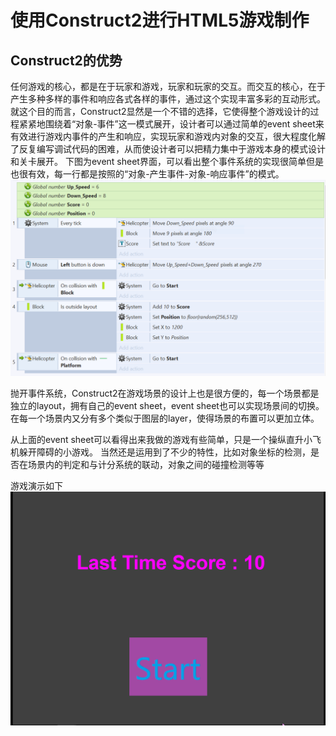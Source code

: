 # 使用Construct2进行HTML5游戏制作

## Construct2的优势

任何游戏的核心，都是在于玩家和游戏，玩家和玩家的交互。而交互的核心，在于产生多种多样的事件和响应各式各样的事件，通过这个实现丰富多彩的互动形式。
就这个目的而言，Construct2显然是一个不错的选择，它使得整个游戏设计的过程紧紧地围绕着“对象-事件”这一模式展开，设计者可以通过简单的event sheet来有效进行游戏内事件的产生和响应，实现玩家和游戏内对象的交互，很大程度化解了反复编写调试代码的困难，从而使设计者可以把精力集中于游戏本身的模式设计和关卡展开。
下图为event sheet界面，可以看出整个事件系统的实现很简单但是也很有效，每一行都是按照的“对象-产生事件-对象-响应事件”的模式。
![](images/lab03/Event_sheet.png "还是很方便的")

抛开事件系统，Construct2在游戏场景的设计上也是很方便的，每一个场景都是独立的layout，拥有自己的event sheet，event sheet也可以实现场景间的切换。在每一个场景内又分有多个类似于图层的layer，使得场景的布置可以更加立体。

从上面的event sheet可以看得出来我做的游戏有些简单，只是一个操纵直升小飞机躲开障碍的小游戏。
当然还是运用到了不少的特性，比如对象坐标的检测，是否在场景内的判定和与计分系统的联动，对象之间的碰撞检测等等

游戏演示如下
![](images/lab03/Sample.gif "超级粗糙")